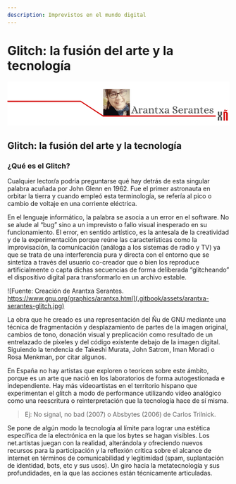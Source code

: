```yaml
---
description: Imprevistos en el mundo digital
---
```


# Glitch: la fusión del arte y la tecnología

![](.gitbook/assets/image%20%2821%29.png)

## Glitch: la fusión del arte y la tecnología

### ¿Qué es el Glitch?

Cualquier lector/a podría preguntarse qué hay detrás de esta singular palabra acuñada por John Glenn en 1962. Fue el primer astronauta en orbitar la tierra y cuando empleó esta terminología, se refería al pico o cambio de voltaje en una corriente eléctrica.

En el lenguaje informático, la palabra se asocia a un error en el software. No se alude al “bug” sino a un imprevisto o fallo visual inesperado en su funcionamiento. El error, en sentido artístico, es la antesala de la creatividad y de la experimentación porque reúne las características como la improvisación, la comunicación \(análoga a los sistemas de radio y TV\) ya que se trata de una interferencia pura y directa con el entorno que se sintetiza a través del usuario co-creador que o bien los reproduce artificialmente o capta dichas secuencias de forma deliberada “glitcheando” el dispositivo digital para transformarlo en un archivo estable.

![Fuente: Creaci&#xF3;n de Arantxa Serantes. https://www.gnu.org/graphics/arantxa.html](.gitbook/assets/arantxa-serantes-glitch.jpg)

La obra que he creado es una representación del Ñu de GNU mediante una técnica de fragmentación y desplazamiento de partes de la imagen original, cambios de tono, donación visual y preplicación como resultado de un entrelazado de píxeles y del código existente debajo de la imagen digital. Siguiendo la tendencia de Takeshi Murata, John Satrom, Iman Moradi o Rosa Menkman, por citar algunos.

En España no hay artistas que exploren o teoricen sobre este ámbito, porque es un arte que nació en los laboratorios de forma autogestionada e independiente. Hay más videoartistas en el territorio hispano que experimentan el glitch a modo de performance utilizando vídeo analógico como una reescritura o reinterpretación que la tecnología hace de sí misma.

> Ej: No signal, no bad \(2007\) o Absbytes \(2006\) de Carlos Trilnick.

Se pone de algún modo la tecnología al límite para lograr una estética específica de la electrónica en la que los bytes se hagan visibles. Los net.artistas juegan con la realidad, alterándola y ofreciendo nuevos recursos para la participación y la reflexión crítica sobre el alcance de internet en términos de comunicabilidad y legitimidad \(spam, suplantación de identidad, bots, etc y sus usos\). Un giro hacia la metatecnología y sus profundidades, en la que las acciones están técnicamente articuladas.

